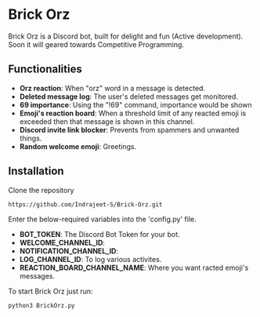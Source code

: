 # Brick Orz

Brick Orz is a Discord bot, built for delight and fun (Active development). Soon it will geared towards Competitive Programming.

## Functionalities

- **Orz reaction**: When "orz" word in a message is detected.
- **Deleted message log**: The user's deleted messages get monitored. 
- **69 importance**: Using the "!69" command, importance would be shown 
- **Emoji's reaction board**: When a threshold limit of any reacted emoji is exceeded then that message is shown in this channel.
- **Discord invite link blocker**: Prevents from spammers and unwanted things.
- **Random welcome emoji**: Greetings. 

## Installation

Clone the repository

```bash
https://github.com/Indrajeet-S/Brick-Orz.git
```

Enter the below-required variables into the 'config.py' file. 

- **BOT_TOKEN**: The Discord Bot Token for your bot.
- **WELCOME_CHANNEL_ID**:  
- **NOTIFICATION_CHANNEL_ID**: 
- **LOG_CHANNEL_ID**:  To log various activites. 
- **REACTION_BOARD_CHANNEL_NAME**: Where you want racted emoji's messages.

To start Brick Orz just run:

```bash
python3 BrickOrz.py
```

